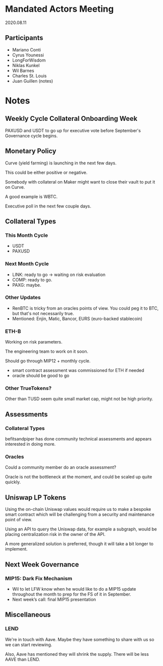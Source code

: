 # Mandated Actors Meeting

2020.08.11

## Participants

- Mariano Conti
- Cyrus Younessi
- LongForWisdom
- Niklas Kunkel
- Wil Barnes
- Charles St. Louis
- Juan Guillen (notes)

# Notes

## Weekly Cycle Collateral Onboarding Week

PAXUSD and USDT to go up for executive vote before September's Governance cycle begins.

## Monetary Policy

Curve (yield farming) is launching in the next few days.

This could be either positive or negative.

Somebody with collateral on Maker might want to close their vault to put it on Curve.

A good example is WBTC.

Executive poll in the next few couple days.

## Collateral Types

### This Month Cycle

- USDT
- PAXUSD

### Next Month Cycle

- LINK: ready to go → waiting on risk evaluation
- COMP: ready to go.
- PAXG: maybe.

### Other Updates

- RenBTC is tricky from an oracles points of view. You could peg it to BTC, but that's not necessarily true.
- Mentioned: Enjin, Matic, Bancor, EURS (euro-backed stablecoin)

### ETH-B

Working on risk parameters.

The engineering team to work on it soon.

Should go through MIP12 + monthly cycle.

- smart contract assessment was commissioned for ETH if needed
- oracle should be good to go

### Other TrueTokens?

Other than TUSD seem quite small market cap, might not be high priority.

## Assessments

### Collateral Types

befitsandpiper has done community technical assessments and appears interested in doing more.

### Oracles

Could a community member do an oracle assessment?

Oracle is not the bottleneck at the moment, and could be scaled up quite quickly.

## Uniswap LP Tokens

Using the on-chain Uniswap values would require us to make a bespoke smart contract which will be challenging from a security and maintenance point of view.

Using an API to query the Uniswap data, for example a subgraph, would be placing centralization risk in the owner of the API.

A more generalized solution is preferred, though it will take a bit longer to implement.

## Next Week Governance

### MIP15: Dark Fix Mechanism

- Wil to let LFW know when he would like to do a MIP15 update throughout the month to prep for the FS of it in September.
- Next week’s call: final MIP15 presentation

## Miscellaneous

### LEND

We're in touch with Aave. Maybe they have something to share with us so we can start reviewing.

Also, Aave has mentioned they will shrink the supply. There will be less AAVE than LEND.
